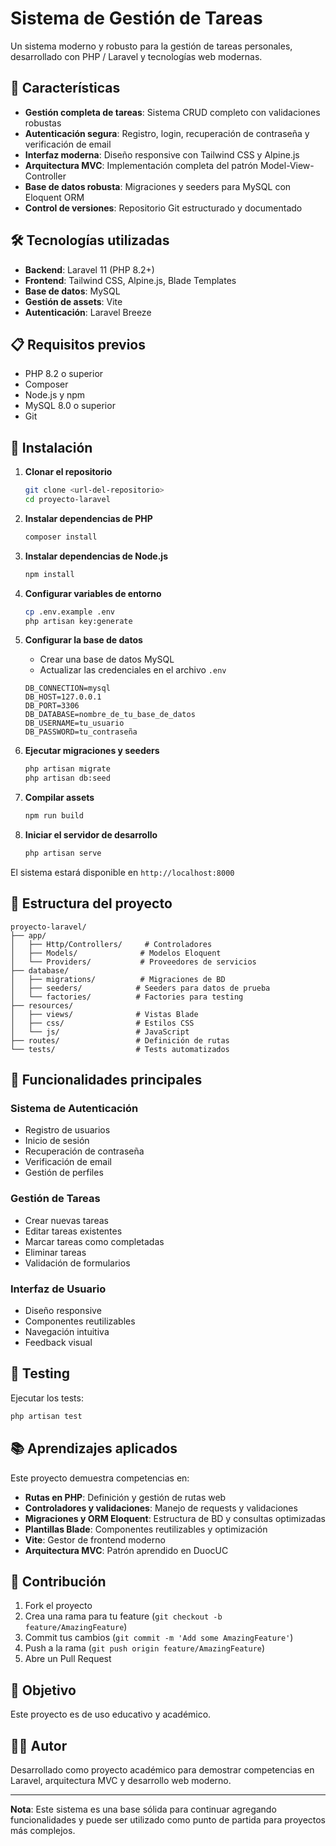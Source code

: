 # Sistema de Gestión de Tareas

Un sistema moderno y robusto para la gestión de tareas personales, desarrollado con PHP / Laravel y tecnologías web modernas.

## 🚀 Características

- **Gestión completa de tareas**: Sistema CRUD completo con validaciones robustas
- **Autenticación segura**: Registro, login, recuperación de contraseña y verificación de email
- **Interfaz moderna**: Diseño responsive con Tailwind CSS y Alpine.js
- **Arquitectura MVC**: Implementación completa del patrón Model-View-Controller
- **Base de datos robusta**: Migraciones y seeders para MySQL con Eloquent ORM
- **Control de versiones**: Repositorio Git estructurado y documentado

## 🛠️ Tecnologías utilizadas

- **Backend**: Laravel 11 (PHP 8.2+)
- **Frontend**: Tailwind CSS, Alpine.js, Blade Templates
- **Base de datos**: MySQL
- **Gestión de assets**: Vite
- **Autenticación**: Laravel Breeze

## 📋 Requisitos previos

- PHP 8.2 o superior
- Composer
- Node.js y npm
- MySQL 8.0 o superior
- Git

## 🚀 Instalación

1. **Clonar el repositorio**
   ```bash
   git clone <url-del-repositorio>
   cd proyecto-laravel
   ```

2. **Instalar dependencias de PHP**
   ```bash
   composer install
   ```

3. **Instalar dependencias de Node.js**
   ```bash
   npm install
   ```

4. **Configurar variables de entorno**
   ```bash
   cp .env.example .env
   php artisan key:generate
   ```

5. **Configurar la base de datos**
   - Crear una base de datos MySQL
   - Actualizar las credenciales en el archivo `.env`
   ```env
   DB_CONNECTION=mysql
   DB_HOST=127.0.0.1
   DB_PORT=3306
   DB_DATABASE=nombre_de_tu_base_de_datos
   DB_USERNAME=tu_usuario
   DB_PASSWORD=tu_contraseña
   ```

6. **Ejecutar migraciones y seeders**
   ```bash
   php artisan migrate
   php artisan db:seed
   ```

7. **Compilar assets**
   ```bash
   npm run build
   ```

8. **Iniciar el servidor de desarrollo**
   ```bash
   php artisan serve
   ```

El sistema estará disponible en `http://localhost:8000`

## 📁 Estructura del proyecto

```
proyecto-laravel/
├── app/
│   ├── Http/Controllers/     # Controladores
│   ├── Models/              # Modelos Eloquent
│   └── Providers/           # Proveedores de servicios
├── database/
│   ├── migrations/          # Migraciones de BD
│   ├── seeders/            # Seeders para datos de prueba
│   └── factories/          # Factories para testing
├── resources/
│   ├── views/              # Vistas Blade
│   ├── css/                # Estilos CSS
│   └── js/                 # JavaScript
├── routes/                 # Definición de rutas
└── tests/                  # Tests automatizados
```

## 🎯 Funcionalidades principales

### Sistema de Autenticación
- Registro de usuarios
- Inicio de sesión
- Recuperación de contraseña
- Verificación de email
- Gestión de perfiles

### Gestión de Tareas
- Crear nuevas tareas
- Editar tareas existentes
- Marcar tareas como completadas
- Eliminar tareas
- Validación de formularios

### Interfaz de Usuario
- Diseño responsive
- Componentes reutilizables
- Navegación intuitiva
- Feedback visual

## 🧪 Testing

Ejecutar los tests:
```bash
php artisan test
```

## 📚 Aprendizajes aplicados

Este proyecto demuestra competencias en:

- **Rutas en PHP**: Definición y gestión de rutas web
- **Controladores y validaciones**: Manejo de requests y validaciones
- **Migraciones y ORM Eloquent**: Estructura de BD y consultas optimizadas
- **Plantillas Blade**: Componentes reutilizables y optimización
- **Vite**: Gestor de frontend moderno
- **Arquitectura MVC**: Patrón aprendido en DuocUC

## 🤝 Contribución

1. Fork el proyecto
2. Crea una rama para tu feature (`git checkout -b feature/AmazingFeature`)
3. Commit tus cambios (`git commit -m 'Add some AmazingFeature'`)
4. Push a la rama (`git push origin feature/AmazingFeature`)
5. Abre un Pull Request

## 📄 Objetivo

Este proyecto es de uso educativo y académico.

## 👨‍💻 Autor

Desarrollado como proyecto académico para demostrar competencias en Laravel, arquitectura MVC y desarrollo web moderno.

---

**Nota**: Este sistema es una base sólida para continuar agregando funcionalidades y puede ser utilizado como punto de partida para proyectos más complejos.